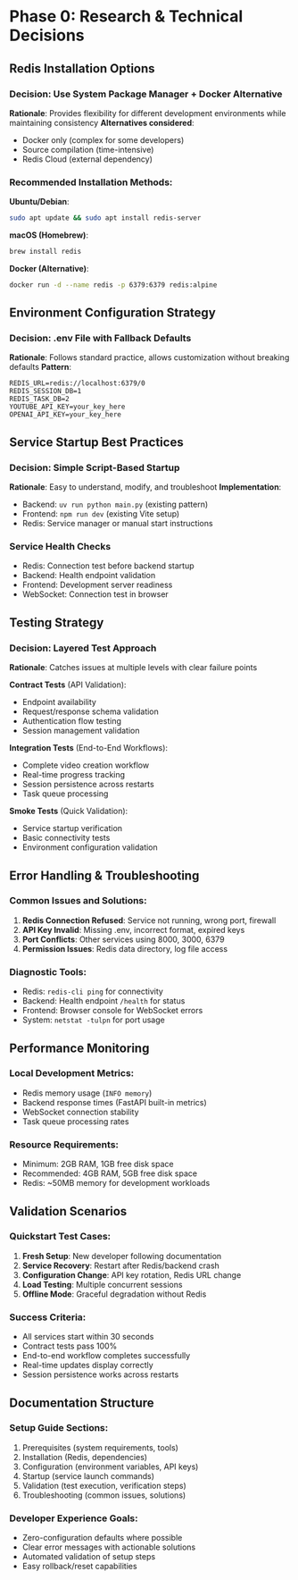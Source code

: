 # Phase 0: Research & Technical Decisions

## Redis Installation Options

### Decision: Use System Package Manager + Docker Alternative
**Rationale**: Provides flexibility for different development environments while maintaining consistency
**Alternatives considered**:
- Docker only (complex for some developers)
- Source compilation (time-intensive)
- Redis Cloud (external dependency)

### Recommended Installation Methods:

**Ubuntu/Debian**:
```bash
sudo apt update && sudo apt install redis-server
```

**macOS (Homebrew)**:
```bash
brew install redis
```

**Docker (Alternative)**:
```bash
docker run -d --name redis -p 6379:6379 redis:alpine
```

## Environment Configuration Strategy

### Decision: .env File with Fallback Defaults
**Rationale**: Follows standard practice, allows customization without breaking defaults
**Pattern**:
```
REDIS_URL=redis://localhost:6379/0
REDIS_SESSION_DB=1
REDIS_TASK_DB=2
YOUTUBE_API_KEY=your_key_here
OPENAI_API_KEY=your_key_here
```

## Service Startup Best Practices

### Decision: Simple Script-Based Startup
**Rationale**: Easy to understand, modify, and troubleshoot
**Implementation**:
- Backend: `uv run python main.py` (existing pattern)
- Frontend: `npm run dev` (existing Vite setup)
- Redis: Service manager or manual start instructions

### Service Health Checks
- Redis: Connection test before backend startup
- Backend: Health endpoint validation
- Frontend: Development server readiness
- WebSocket: Connection test in browser

## Testing Strategy

### Decision: Layered Test Approach
**Rationale**: Catches issues at multiple levels with clear failure points

**Contract Tests** (API Validation):
- Endpoint availability
- Request/response schema validation
- Authentication flow testing
- Session management validation

**Integration Tests** (End-to-End Workflows):
- Complete video creation workflow
- Real-time progress tracking
- Session persistence across restarts
- Task queue processing

**Smoke Tests** (Quick Validation):
- Service startup verification
- Basic connectivity tests
- Environment configuration validation

## Error Handling & Troubleshooting

### Common Issues and Solutions:
1. **Redis Connection Refused**: Service not running, wrong port, firewall
2. **API Key Invalid**: Missing .env, incorrect format, expired keys
3. **Port Conflicts**: Other services using 8000, 3000, 6379
4. **Permission Issues**: Redis data directory, log file access

### Diagnostic Tools:
- Redis: `redis-cli ping` for connectivity
- Backend: Health endpoint `/health` for status
- Frontend: Browser console for WebSocket errors
- System: `netstat -tulpn` for port usage

## Performance Monitoring

### Local Development Metrics:
- Redis memory usage (`INFO memory`)
- Backend response times (FastAPI built-in metrics)
- WebSocket connection stability
- Task queue processing rates

### Resource Requirements:
- Minimum: 2GB RAM, 1GB free disk space
- Recommended: 4GB RAM, 5GB free disk space
- Redis: ~50MB memory for development workloads

## Validation Scenarios

### Quickstart Test Cases:
1. **Fresh Setup**: New developer following documentation
2. **Service Recovery**: Restart after Redis/backend crash
3. **Configuration Change**: API key rotation, Redis URL change
4. **Load Testing**: Multiple concurrent sessions
5. **Offline Mode**: Graceful degradation without Redis

### Success Criteria:
- All services start within 30 seconds
- Contract tests pass 100%
- End-to-end workflow completes successfully
- Real-time updates display correctly
- Session persistence works across restarts

## Documentation Structure

### Setup Guide Sections:
1. Prerequisites (system requirements, tools)
2. Installation (Redis, dependencies)
3. Configuration (environment variables, API keys)
4. Startup (service launch commands)
5. Validation (test execution, verification steps)
6. Troubleshooting (common issues, solutions)

### Developer Experience Goals:
- Zero-configuration defaults where possible
- Clear error messages with actionable solutions
- Automated validation of setup steps
- Easy rollback/reset capabilities